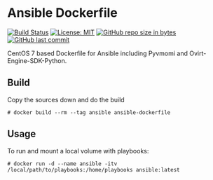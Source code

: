Ansible Dockerfile
=========
[![Build Status](https://travis-ci.org/CastawayEGR/ansible-dockerfile.svg?branch=master)](https://travis-ci.org/CastawayEGR/ansible-dockerfile)
[![License: MIT](https://img.shields.io/badge/License-MIT-brightgreen.svg)](https://opensource.org/licenses/MIT)
[![GitHub repo size in bytes](https://img.shields.io/github/repo-size/CastawayEGR/ansible-dockerfile.svg?logoColor=brightgreen)](https://github.com/CastawayEGR/ansible-dockerfile)
[![GitHub last commit](https://img.shields.io/github/last-commit/CastawayEGR/ansible-dockerfile.svg?logoColor=brightgreen)](https://github.com/CastawayEGR/ansible-dockerfile)

CentOS 7 based Dockerfile for Ansible including Pyvmomi and Ovirt-Engine-SDK-Python.


Build
------------

Copy the sources down and do the build

```
# docker build --rm --tag ansible ansible-dockerfile
```

Usage
------------

To run and mount a local volume with playbooks:

```
# docker run -d --name ansible -itv /local/path/to/playbooks:/home/playbooks ansible:latest
```
